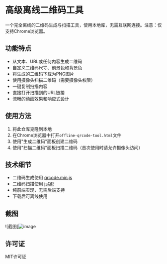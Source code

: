# 高级离线二维码工具

一个完全离线的二维码生成与扫描工具，使用本地库，无需互联网连接。注意：仅支持Chrome浏览器。

## 功能特点

- 从文本、URL或任何内容生成二维码
- 自定义二维码尺寸、前景色和背景色
- 将生成的二维码下载为PNG图片
- 使用摄像头扫描二维码（需要摄像头权限）
- 一键复制扫描内容
- 直接打开扫描到的URL链接
- 流畅的动画效果和响应式设计

## 使用方法

1. 将此仓库克隆到本地
2. 在Chrome浏览器中打开`offline-qrcode-tool.html`文件
3. 使用"生成二维码"面板创建二维码
4. 使用"扫描二维码"面板扫描二维码（首次使用时请允许摄像头访问）

## 技术细节

- 二维码生成使用 [qrcode.min.js](https://davidshimjs.github.io/qrcodejs/)
- 二维码扫描使用 [jsQR](https://github.com/cozmo/jsQR)
- 纯前端实现，无需后端支持
- 下载后可离线使用

## 截图

![截图]![image](https://github.com/user-attachments/assets/6229e0d6-8fcc-4df6-af41-003f90b76e6b)


## 许可证

MIT许可证
